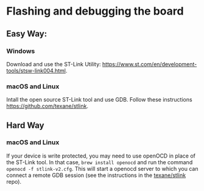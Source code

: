 # Flashing and debugging the board

## Easy Way:

### Windows 
Download and use the ST-Link Utility: https://www.st.com/en/development-tools/stsw-link004.html.

### macOS and Linux
Intall the open source ST-Link tool and use GDB. Follow these instructions https://github.com/texane/stlink.

## Hard Way 
### macOS and Linux

If your device is write protected, you may need to use openOCD in place of the ST-Link tool. In that case, `brew install openocd` and run the command `openocd -f stlink-v2.cfg`. This will start a openocd server to which you can connect a remote GDB session (see the instructions in the [texane/stlink](https://github.com/texane/stlink) repo).